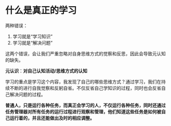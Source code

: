 # 什么是真正的学习

两种错误：
1. 学习就是“学习知识”
2. 学习就是“解决问题”

这两个错误，会让我们严重忽略对自身思维方式的觉察和反思，因此会导致元认知的缺失。


**元认识**：**对自己认知活动/思维方式的认知**

学习的重点是学习这个内容，我发现了自己的哪些思维方式？通过学习，我们在持续不断的进行自我觉察和反躬自省。不仅反省自己学知识的过程，同时也会反省自己解决问题的过程。


**普通人，只是运行各种任务，而真正会学习的人，不仅运行各种任务，同时还通过任务管理器对所有任务的运行过程进行观察和管理，他们知道这些任务是如何被自己运行着的，并且还能做出及时的相应调整。**



